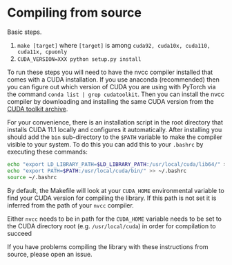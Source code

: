 # Compiling from source

Basic steps.
1. `make [target]` where `[target]` is among `cuda92, cuda10x, cuda110, cuda11x, cpuonly`
2. `CUDA_VERSION=XXX python setup.py install`

To run these steps you will need to have the nvcc compiler installed that comes with a CUDA installation. If you use anaconda (recommended) then you can figure out which version of CUDA you are using with PyTorch via the command `conda list | grep cudatoolkit`. Then you can install the nvcc compiler by downloading and installing the same CUDA version from the [CUDA toolkit archive](https://developer.nvidia.com/cuda-toolkit-archive). 

For your convenience, there is an installation script in the root directory that installs CUDA 11.1 locally and configures it automatically. After installing you should add the `bin` sub-directory to the `$PATH` variable to make the compiler visible to your system. To do this you can add this to your `.bashrc` by executing these commands:
```bash
echo "export LD_LIBRARY_PATH=$LD_LIBRARY_PATH:/usr/local/cuda/lib64/" >> ~/.bashrc
echo "export PATH=$PATH:/usr/local/cuda/bin/" >> ~/.bashrc
source ~/.bashrc
```

By default, the Makefile will look at your `CUDA_HOME` environmental variable to find your CUDA version for compiling the library. If this path is not set it is inferred from the path of your `nvcc` compiler. 

Either `nvcc` needs to be in path for the `CUDA_HOME` variable needs to be set to the CUDA directory root (e.g. `/usr/local/cuda`) in order for compilation to succeed

If you have problems compiling the library with these instructions from source, please open an issue.
